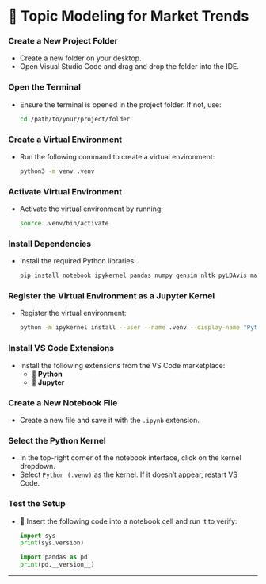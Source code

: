 # 🌟 Topic Modeling for Market Trends

### **Create a New Project Folder**

- Create a new folder on your desktop.
- Open Visual Studio Code and drag and drop the folder into the IDE.

### **Open the Terminal**

- Ensure the terminal is opened in the project folder. If not, use:
  ```bash
  cd /path/to/your/project/folder
  ```

### **Create a Virtual Environment**

- Run the following command to create a virtual environment:
  ```bash
  python3 -m venv .venv
  ```

### **Activate Virtual Environment**

- Activate the virtual environment by running:
  ```bash
  source .venv/bin/activate
  ```

### **Install Dependencies**

- Install the required Python libraries:
  ```bash
  pip install notebook ipykernel pandas numpy gensim nltk pyLDAvis matplotlib
  ```

### **Register the Virtual Environment as a Jupyter Kernel**

- Register the virtual environment:
  ```bash
  python -m ipykernel install --user --name .venv --display-name "Python (.venv)"
  ```

### **Install VS Code Extensions**

- Install the following extensions from the VS Code marketplace:
  - **🐍 Python**
  - **📓 Jupyter**

### **Create a New Notebook File**

- Create a new file and save it with the `.ipynb` extension.

### **Select the Python Kernel**

- In the top-right corner of the notebook interface, click on the kernel dropdown.
- Select `Python (.venv)` as the kernel. If it doesn’t appear, restart VS Code.

### **Test the Setup**

- 🧪 Insert the following code into a notebook cell and run it to verify:

  ```python
  import sys
  print(sys.version)

  import pandas as pd
  print(pd.__version__)
  ```

---
